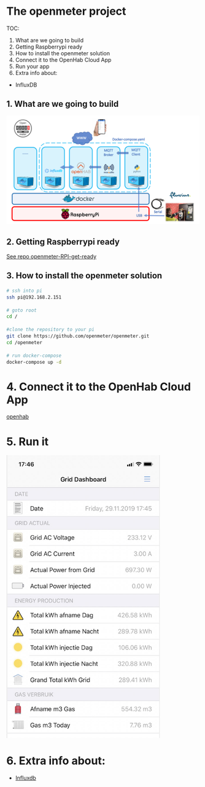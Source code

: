 # The openmeter project

TOC:
1. What are we going to build
2. Getting Raspberrypi ready
3. How to install the openmeter solution
4. Connect it to the OpenHab Cloud App
5. Run your app
6. Extra info about:
* InfluxDB

## 1. What are we going to build

<img src="./img/architecture.png" alt="select image and start flash" width="700px">

## 2. Getting Raspberrypi ready

[See repo openmeter-RPI-get-ready](https://github.com/openmeter/openmeter-RPI-get-ready)

## 3. How to install the openmeter solution

```bash
# ssh into pi
ssh pi@192.168.2.151

# goto root
cd /

#clone the repository to your pi
git clone https://github.com/openmeter/openmeter.git
cd /openmeter

# run docker-compose
docker-compose up -d

```

#  4. Connect it to the OpenHab Cloud App

[openhab](OPENHAB.md)

#  5. Run it

<img src="./img/openhab_dashboard_iphone.jpg" alt="select image and start flash" width="400px">

#  6. Extra info about:
* [Influxdb](INFLUXDB.md)








